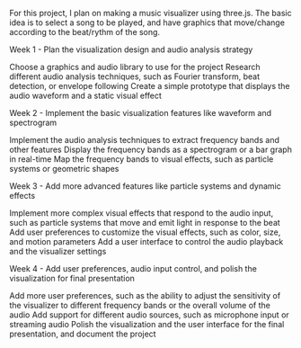 For this project, I plan on making a music visualizer using three.js. The basic idea is to select a song to be played, and have graphics that
move/change according to the beat/rythm of the song. 

Week 1 - Plan the visualization design and audio analysis strategy

  Choose a graphics and audio library to use for the project
  Research different audio analysis techniques, such as Fourier transform, beat detection, or envelope following
  Create a simple prototype that displays the audio waveform and a static visual effect
  
Week 2 - Implement the basic visualization features like waveform and spectrogram

  Implement the audio analysis techniques to extract frequency bands and other features
  Display the frequency bands as a spectrogram or a bar graph in real-time
  Map the frequency bands to visual effects, such as particle systems or geometric shapes
  
Week 3 - Add more advanced features like particle systems and dynamic effects

  Implement more complex visual effects that respond to the audio input, such as particle systems that move and emit light in response to the beat
  Add user preferences to customize the visual effects, such as color, size, and motion parameters
  Add a user interface to control the audio playback and the visualizer settings

Week 4 - Add user preferences, audio input control, and polish the visualization for final presentation

  Add more user preferences, such as the ability to adjust the sensitivity of the visualizer to different frequency bands or the overall volume of 
  the audio
  Add support for different audio sources, such as microphone input or streaming audio
  Polish the visualization and the user interface for the final presentation, and document the project
